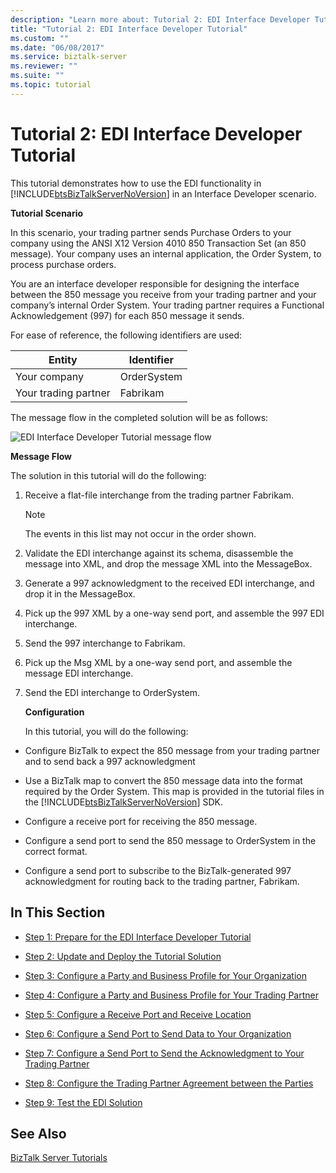 ```yaml
---
description: "Learn more about: Tutorial 2: EDI Interface Developer Tutorial"
title: "Tutorial 2: EDI Interface Developer Tutorial"
ms.custom: ""
ms.date: "06/08/2017"
ms.service: biztalk-server
ms.reviewer: ""
ms.suite: ""
ms.topic: tutorial
---
```

# Tutorial 2: EDI Interface Developer Tutorial
This tutorial demonstrates how to use the EDI functionality in [!INCLUDE[btsBizTalkServerNoVersion](../includes/btsbiztalkservernoversion-md.md)] in an Interface Developer scenario.  
  
 **Tutorial Scenario**  
  
 In this scenario, your trading partner sends Purchase Orders to your company using the ANSI X12 Version 4010 850 Transaction Set (an 850 message). Your company uses an internal application, the Order System, to process purchase orders.  
  
 You are an interface developer responsible for designing the interface between the 850 message you receive from your trading partner and your company’s internal Order System. Your trading partner requires a Functional Acknowledgement (997) for each 850 message it sends.  
  
 For ease of reference, the following identifiers are used:  
  
|Entity|Identifier|  
|------------|----------------|  
|Your company|OrderSystem|  
|Your trading partner|Fabrikam|  
  
 The message flow in the completed solution will be as follows:  
  
 ![EDI Interface Developer Tutorial message flow](../core/media/4944352a-dc77-47f1-a324-bf71444670c5.gif "4944352a-dc77-47f1-a324-bf71444670c5")  
  
 **Message Flow**  
  
 The solution in this tutorial will do the following:  
  
1. Receive a flat-file interchange from the trading partner Fabrikam.  
  
   > [!NOTE]
   >  The events in this list may not occur in the order shown.  
  
2. Validate the EDI interchange against its schema, disassemble the message into XML, and drop the message XML into the MessageBox.  
  
3. Generate a 997 acknowledgment to the received EDI interchange, and drop it in the MessageBox.  
  
4. Pick up the 997 XML by a one-way send port, and assemble the 997 EDI interchange.  
  
5. Send the 997 interchange to Fabrikam.  
  
6. Pick up the Msg XML by a one-way send port, and assemble the message EDI interchange.  
  
7. Send the EDI interchange to OrderSystem.  
  
   **Configuration**  
  
   In this tutorial, you will do the following:  
  
- Configure BizTalk to expect the 850 message from your trading partner and to send back a 997 acknowledgment  
  
- Use a BizTalk map to convert the 850 message data into the format required by the Order System. This map is provided in the tutorial files in the [!INCLUDE[btsBizTalkServerNoVersion](../includes/btsbiztalkservernoversion-md.md)] SDK.  
  
- Configure a receive port for receiving the 850 message.  
  
- Configure a send port to send the 850 message to OrderSystem in the correct format.  
  
- Configure a send port to subscribe to the BizTalk-generated 997 acknowledgment for routing back to the trading partner, Fabrikam.  
  
## In This Section  
  
-   [Step 1: Prepare for the EDI Interface Developer Tutorial](../core/step-1-prepare-for-the-edi-interface-developer-tutorial.md)  
  
-   [Step 2: Update and Deploy the Tutorial Solution](../core/step-2-update-and-deploy-the-tutorial-solution.md)  
  
-   [Step 3: Configure a Party and Business Profile for Your Organization](../core/step-3-configure-a-party-and-business-profile-for-your-organization1.md)  
  
-   [Step 4: Configure a Party and Business Profile for Your Trading Partner](../core/step-4-configure-a-party-and-business-profile-for-your-trading-partner1.md)  
  
-   [Step 5: Configure a Receive Port and Receive Location](../core/step-5-configure-a-receive-port-and-receive-location.md)  
  
-   [Step 6: Configure a Send Port to Send Data to Your Organization](../core/step-6-configure-a-send-port-to-send-data-to-your-organization.md)  
  
-   [Step 7: Configure a Send Port to Send the Acknowledgment to Your Trading Partner](../core/step-7-configure-a-send-port-to-send-the-acknowledgment-to-trading-partner.md)  
  
-   [Step 8: Configure the Trading Partner Agreement between the Parties](../core/step-8-configure-the-trading-partner-agreement-between-the-parties.md)  
  
-   [Step 9: Test the EDI Solution](../core/step-9-test-the-edi-solution.md)  
  
## See Also  
 [BizTalk Server Tutorials](../core/biztalk-server-tutorials.md)
